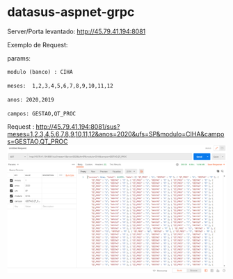 # datasus-aspnet-grpc

Server/Porta levantado: http://45.79.41.194:8081

Exemplo de Request:

  params:
  
    modulo (banco) : CIHA
    
    meses:  1,2,3,4,5,6,7,8,9,10,11,12
    
    anos: 2020,2019
    
    campos: GESTAO,QT_PROC
    
    
 Request : http://45.79.41.194:8081/sus?meses=1,2,3,4,5,6,7,8,9,10,11,12&anos=2020&ufs=SP&modulo=CIHA&campos=GESTAO,QT_PROC
![datasus-aspnet-grpc](request_exemplo.png)
